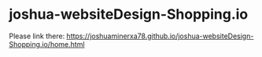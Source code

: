 # joshua-websiteDesign-Shopping.io
Please link there: https://joshuaminerxa78.github.io/joshua-websiteDesign-Shopping.io/home.html

